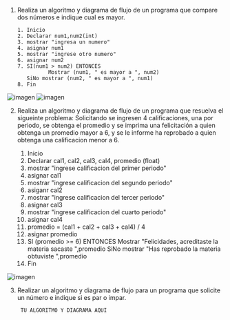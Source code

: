 1. Realiza un algoritmo y diagrama de flujo de un programa que compare dos números e indique cual es mayor.
  
       1. Inicio
       2. Declarar num1,num2(int)
       3. mostrar "ingresa un numero"
       4. asignar num1
       5. mostrar "ingrese otro numero"
       6. asignar num2
       7. SI(num1 > num2) ENTONCES 
                 Mostrar (num1, " es mayor a ", num2)
          SiNo mostrar (num2, " es mayor a ", num1)
       8. Fin
![imagen](https://user-images.githubusercontent.com/77649288/186456249-d16e622e-0ac8-4967-9466-ac7a0258bf51.png)
![imagen](https://user-images.githubusercontent.com/77649288/186458945-e59dce72-eaa6-4f15-b29f-828d58ac2de4.png)

2. Realiza un algoritmo y diagrama de flujo de un programa que resuelva el sigueinte problema: Solicitando se ingresen 4 calificaciones, una por periodo, se obtenga el promedio y se imprima una felicitación a quien obtenga un promedio mayor a 6, y se le informe ha reprobado a quien obtenga una calificacion menor a 6.

      1. Inicio
      2. Declarar cal1, cal2, cal3, cal4, promedio (float)
      3. mostrar "ingrese calificacion del primer periodo"
      4. asignar cal1
      5. mostrar "ingrese calificacion del segundo periodo"
      6. asiganr cal2
      7. mostrar "ingrese calificacion del tercer periodo"
      8. asignar cal3
      9. mostrar "ingrese calificacion del cuarto periodo"
      10. asignar cal4
      11. promedio = (cal1 + cal2 + cal3 + cal4) / 4
      12. asignar promedio
      13. SI (promedio >= 6) ENTONCES
                        Mostrar "Felicidades, acreditaste la materia sacaste ",promedio
          SiNo mostrar "Has reprobado la materia obtuviste ",promedio
      14. Fin

![imagen](https://user-images.githubusercontent.com/77649288/186465619-8ac98a92-26bd-43e8-9c15-98ce728172fa.png)


3. Realizar un algoritmo y diagrama de flujo para un programa que solicite un número e indique si es par o impar.

        TU ALGORITMO Y DIAGRAMA AQUI
